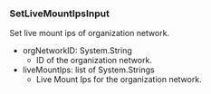 ### SetLiveMountIpsInput
Set live mount ips of organization network.

- orgNetworkID: System.String
  - ID of the organization network.
- liveMountIps: list of System.Strings
  - Live Mount Ips for the organization network.
